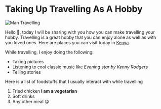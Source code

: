 # Taking Up Travelling As A Hobby

![Man Travelling](https://images.unsplash.com/photo-1503220317375-aaad61436b1b?ixlib=rb-1.2.1&ixid=MnwxMjA3fDB8MHxwaG90by1wYWdlfHx8fGVufDB8fHx8&auto=format&fit=crop&w=1170&q=80)

Hello 👋, today I will be sharing with you how you can make travelling your hobby. Travelling is a great hobby that you can enjoy alone as well as with you loved ones. Here are places you can visit today in [Kenya](https://www.thrillophilia.com/destinations/kenya/places-to-visit).

While travelling, I enjoy doing the following:
- Taking pictures
- Listening to cool classic music like *Evening star by Kenny Rodgers* 
- Telling stories

Here is a list of foodstuffs that I usually interact with while travelling
1. Fried chicken **I am a vegetarian**
2. Soft drinks
3. Any other meal 😋



